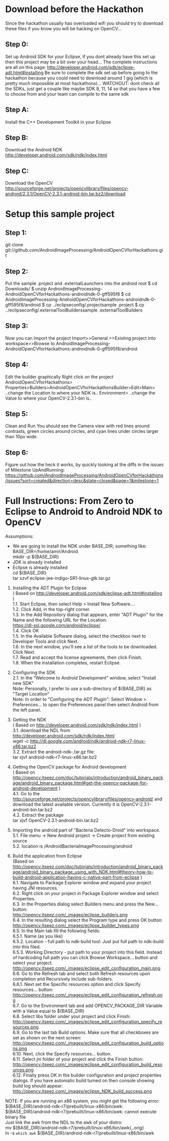 Download before the Hackathon
====================
Since the hackathon usually has overloaded wifi you should try to download these files if you know you will be hacking on OpenCV...

Step 0:
---------
Set up Android SDK for your Eclipse, if you dont already have this set up then this project may be a bit over your head...
The complete instructions are all on this page: 
http://developer.android.com/sdk/eclipse-adt.html#installing
Be sure to complete the sdk set up before going to the hackathon because you could need to download around 1 gig (which is pretty much impossible at most hackathons)... WATCHOUT: dont check all the SDKs, just get  a couple like maybe SDK 8, 11, 14 so that you have a few to choose from and your team can compile to the same sdk


Step A:
---------
Install the C++ Development Toolkit in your Eclipse

Step B: 
---------
Download the Android NDK
http://developer.android.com/sdk/ndk/index.html

Step C:
---------
Download the OpenCV
http://sourceforge.net/projects/opencvlibrary/files/opencv-android/2.3.1/OpenCV-2.3.1-android-bin.tar.bz2/download



Setup this sample project
=========================
Step 1:
---------
git clone git://github.com/AndroidImageProcessing/AndroidOpenCVforHackathons.git


Step 2:
---------
Put the sample .project and .externalLaunchers into the android root 
 $ cd Downloads/
 $ unzip AndroidImageProcessing-AndroidOpenCVforHackathons-androidndk-0-gff595f8
 $ cd AndroidImageProcessing-AndroidOpenCVforHackathons-androidndk-0-gff595f8/android
 $ cp ../eclipseconfig/.projectsample .project
 $ cp ../eclipseconfig/.externalToolBuilderssample .externalToolBuilders

Step 3:
---------
Now you can Import the project 
Import>>General >>Existing project into workspace>>Browse to AndroidImageProcessing-AndroidOpenCVforHackathons-androidndk-0-gff595f8/android


Step 4:
--------
Edit the builder graphically
Right click on the project AndroidOpenCVforHackathons> Properties>Builders>AndroidOpenCVforHackathonsBuilder>Edit>Main> ..change the Location to where your NDK is..
Environment> ..change the Value to where your OpenCV-2.3.1-bin is..

Step 5:
--------
Clean and Run
You should see the Camera view with red lines around contrasts, green circles around circles, and cyan lines under circles larger than 10px wide.

Step 6:
--------
Figure out how the heck it works, by quickly looking at the diffs in the issues of Milestone UpAndRunning:
https://github.com/AndroidImageProcessing/AndroidOpenCVforHackathons/issues?sort=created&direction=desc&state=closed&page=1&milestone=1


Full Instructions: From Zero to Eclipse to Android to Android NDK to OpenCV
==================
Assumptions:  
- We are going to install the NDK under BASE_DIR; something like: BASE_DIR=/home/amir/Android  
mkdir -p ${BASE_DIR}  
- JDK is already installed  
- Eclipse is already installed  
cd ${BASE_DIR}  
tar xzvf eclipse-jee-indigo-SR1-linux-gtk.tar.gz  



1. Installing the ADT Plugin for Eclipse  
( Based on http://developer.android.com/sdk/eclipse-adt.html#installing )  
1.1. Start Eclipse, then select Help > Install New Software....  
1.2. Click Add, in the top-right corner.  
1.3. In the Add Repository dialog that appears, enter "ADT Plugin" for the Name and the following URL for the Location:  
    https://dl-ssl.google.com/android/eclipse/  
1.4. Click OK  
1.5. In the Available Software dialog, select the checkbox next to Developer Tools and click Next.  
1.6. In the next window, you'll see a list of the tools to be downloaded. Click Next.  
1.7. Read and accept the license agreements, then click Finish.  
1.8. When the installation completes, restart Eclipse.  

2. Configuring the SDK  
2.1. In the "Welcome to Android Development" window, select "Install new SDK"  
Note: Personally, I prefer to use a sub-directory of ${BASE_DIR} as "Target Location"  
Note: In order to "Configuring the ADT Plugin": Select Window > Preferences... to open the Preferences panel then select Android from the left panel.  

3. Getting the NDK  
( Based on http://developer.android.com/sdk/ndk/index.html )  
3.1. download the NDL from http://developer.android.com/sdk/ndk/index.html  
wget -c http://dl.google.com/android/ndk/android-ndk-r7-linux-x86.tar.bz2  
3.2. Extract the android-ndk-<version>.tar.gz file:  
tar xjvf android-ndk-r7-linux-x86.tar.bz2  


4. Getting the OpenCV package for Android development  
( Based on http://opencv.itseez.com/doc/tutorials/introduction/android_binary_package/android_binary_package.html#get-the-opencv-package-for-android-development )  
4.1. Go to the http://sourceforge.net/projects/opencvlibrary/files/opencv-android/ and download the latest available version. Currently it is OpenCV-2.3.1-android-bin.tar.bz2  
4.2. Extract the package  
tar xjvf OpenCV-2.3.1-android-bin.tar.bz2  

5. Importing the android part of "Bacteria Detecto-Droid" into workspace.  
5.1. File menu -> New Android project -> Create project from existing source  
5.2. location is <path to the source>/AndroidBacteriaImageProcessing/android  

6. Build the application from Eclipse  
(Based on http://opencv.itseez.com/doc/tutorials/introduction/android_binary_package/android_binary_package_using_with_NDK.html#theory-how-to-build-android-application-having-c-native-part-from-eclipse )  
6.1. Navigate to Package Explorer window and expand your project having JNI resources.  
6.2. Right click on your project in Package Explorer window and select Properties.  
6.3. In the Properties dialog select Builders menu and press the New... button:  
http://opencv.itseez.com/_images/eclipse_builders.png  
6.4. In the resulting dialog select the Program type and press OK button:  
http://opencv.itseez.com/_images/eclipse_builder_types.png  
6.5. In the Main tab fill the following fields:  
6.5.1. Name (as you like)  
6.5.2. Location - full path to ndk-build tool: Just put full path to ndk-build into this filed.  
6.5.3. Working Directory - put path to your project into this field. Instead of hardcoding full path you can click Browse Workspace... button and select your project.  
http://opencv.itseez.com/_images/eclipse_edit_configuration_main.png  
6.6. Go to the Refresh tab and select both Refresh resources upon completion and Recursively include sub-folders.  
6.6.1. Next set the Specific resources option and click Specify resources... button:  
http://opencv.itseez.com/_images/eclipse_edit_configuration_refresh.png  
6.7. Go to the Environment tab and add OPENCV_PACKAGE_DIR Variable with a Value equal to ${BASE_DIR}  
6.8. Select libs folder under your project and click Finish:  
http://opencv.itseez.com/_images/eclipse_edit_configuration_specify_resources.png  
6.9. Go to the last tab Build options. Make sure that all checkboxes are set as shown on the next screen:  
http://opencv.itseez.com/_images/eclipse_edit_configuration_build_options.png  
6.10. Next, click the Specify resources... button.  
6.11. Select jni folder of your project and click the Finish button:  
http://opencv.itseez.com/_images/eclipse_edit_configuration_build_resources.png  
6.12. Finally press OK in the builder configuration and project properties dialogs. If you have automatic build turned on then console showing build log should appear:  
http://opencv.itseez.com/_images/eclipse_NDK_build_success.png  


NOTE: If you are running an x86 system, you might get the following error:  
${BASE_DIR}/android-ndk-r7/prebuilt/linux-x86/bin/awk: ${BASE_DIR}/android-ndk-r7/prebuilt/linux-x86/bin/awk: cannot execute binary file  
Just link the awk from the NDL to the awk of your distro:  
mv ${BASE_DIR}/android-ndk-r7/prebuilt/linux-x86/bin/awk{,.orig}  
ln -s `which awk` ${BASE_DIR}/android-ndk-r7/prebuilt/linux-x86/bin/awk  


